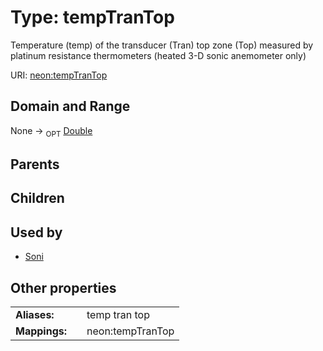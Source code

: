 
# Type: tempTranTop


Temperature (temp) of the transducer (Tran) top zone (Top) measured by platinum resistance thermometers (heated 3-D sonic anemometer only)

URI: [neon:tempTranTop](https://data.neonscience.org/tempTranTop)


## Domain and Range

None ->  <sub>OPT</sub> [Double](types/Double.md)

## Parents


## Children


## Used by

 * [Soni](Soni.md)

## Other properties

|  |  |  |
| --- | --- | --- |
| **Aliases:** | | temp tran top |
| **Mappings:** | | neon:tempTranTop |

